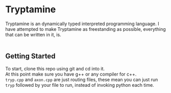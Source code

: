 # Tryptamine
Tryptamine is an dynamically typed interpreted programming language. I have attempted to make Tryptamine as freestanding as possible, everything that can be written in it, is. <br>
<br>
## Getting Started
To start, clone this repo using git and cd into it. <br>
At this point make sure you have g++ or any compiler for c++. <br>
`tryp.cpp` and `axon.cpp` are just routing files, these mean you can just run <br>
`tryp` followed by your file to run, instead of invoking python each time. <br>